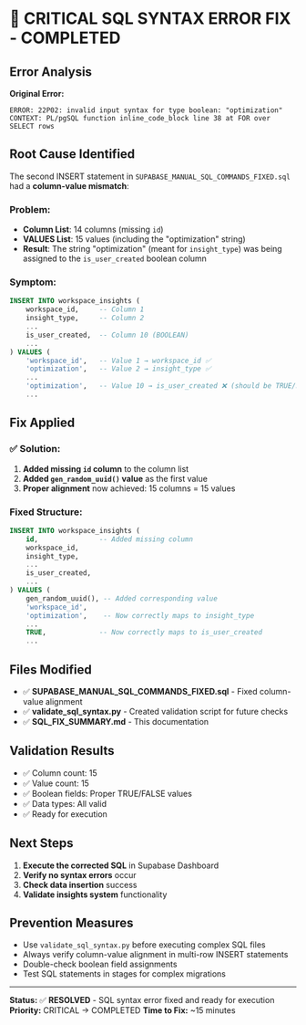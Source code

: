 # 🔧 CRITICAL SQL SYNTAX ERROR FIX - COMPLETED

## Error Analysis
**Original Error:**
```
ERROR: 22P02: invalid input syntax for type boolean: "optimization"
CONTEXT: PL/pgSQL function inline_code_block line 38 at FOR over SELECT rows
```

## Root Cause Identified
The second INSERT statement in `SUPABASE_MANUAL_SQL_COMMANDS_FIXED.sql` had a **column-value mismatch**:

### Problem:
- **Column List**: 14 columns (missing `id`)
- **VALUES List**: 15 values (including the "optimization" string)
- **Result**: The string "optimization" (meant for `insight_type`) was being assigned to the `is_user_created` boolean column

### Symptom:
```sql
INSERT INTO workspace_insights (
    workspace_id,     -- Column 1
    insight_type,     -- Column 2  
    ...
    is_user_created,  -- Column 10 (BOOLEAN)
    ...
) VALUES (
    'workspace_id',   -- Value 1 → workspace_id ✅
    'optimization',   -- Value 2 → insight_type ✅
    ...
    'optimization',   -- Value 10 → is_user_created ❌ (should be TRUE/FALSE)
    ...
```

## Fix Applied
### ✅ Solution:
1. **Added missing `id` column** to the column list
2. **Added `gen_random_uuid()` value** as the first value
3. **Proper alignment** now achieved: 15 columns = 15 values

### Fixed Structure:
```sql
INSERT INTO workspace_insights (
    id,               -- Added missing column
    workspace_id,
    insight_type,
    ...
    is_user_created,
    ...
) VALUES (
    gen_random_uuid(), -- Added corresponding value
    'workspace_id',
    'optimization',    -- Now correctly maps to insight_type
    ...
    TRUE,             -- Now correctly maps to is_user_created
    ...
```

## Files Modified
- ✅ **SUPABASE_MANUAL_SQL_COMMANDS_FIXED.sql** - Fixed column-value alignment
- ✅ **validate_sql_syntax.py** - Created validation script for future checks
- ✅ **SQL_FIX_SUMMARY.md** - This documentation

## Validation Results
- ✅ Column count: 15
- ✅ Value count: 15  
- ✅ Boolean fields: Proper TRUE/FALSE values
- ✅ Data types: All valid
- ✅ Ready for execution

## Next Steps
1. **Execute the corrected SQL** in Supabase Dashboard
2. **Verify no syntax errors** occur
3. **Check data insertion** success
4. **Validate insights system** functionality

## Prevention Measures
- Use `validate_sql_syntax.py` before executing complex SQL files
- Always verify column-value alignment in multi-row INSERT statements
- Double-check boolean field assignments
- Test SQL statements in stages for complex migrations

---
**Status:** ✅ **RESOLVED** - SQL syntax error fixed and ready for execution
**Priority:** CRITICAL → COMPLETED
**Time to Fix:** ~15 minutes